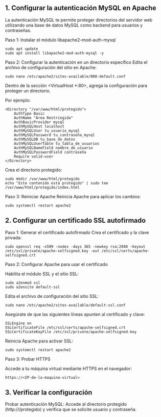 ## 1. Configurar la autenticación MySQL en Apache
La autenticación MySQL te permite proteger directorios del servidor web utilizando una base de datos MySQL como backend para usuarios y contraseñas.

Paso 1: Instalar el módulo libapache2-mod-auth-mysql
```
sudo apt update
sudo apt install libapache2-mod-auth-mysql -y
```
Paso 2: Configurar la autenticación en un directorio específico
Edita el archivo de configuración del sitio en Apache:
```
sudo nano /etc/apache2/sites-available/000-default.conf
```
Dentro de la sección <VirtualHost *:80>, agrega la configuración para proteger un directorio.

Por ejemplo:
```
<Directory "/var/www/html/protegido">
    AuthType Basic
    AuthName "Área Restringida"
    AuthBasicProvider mysql
    AuthMySQLHost localhost
    AuthMySQLUser tu_usuario_mysql
    AuthMySQLPassword tu_contraseña_mysql
    AuthMySQLDB tu_base_de_datos
    AuthMySQLUserTable tu_tabla_de_usuarios
    AuthMySQLNameField nombre_de_usuario
    AuthMySQLPasswordField contraseña
    Require valid-user
</Directory>
```
Crea el directorio protegido:

```
sudo mkdir /var/www/html/protegido
echo "Este contenido está protegido" | sudo tee /var/www/html/protegido/index.html
```

Paso 3: Reiniciar Apache
Reinicia Apache para aplicar los cambios:
```
sudo systemctl restart apache2
```

## 2. Configurar un certificado SSL autofirmado
   
Paso 1: Generar el certificado autofirmado
Crea el certificado y la clave privada:

```
sudo openssl req -x509 -nodes -days 365 -newkey rsa:2048 -keyout /etc/ssl/private/apache-selfsigned.key -out /etc/ssl/certs/apache-selfsigned.crt
```

Paso 2: Configurar Apache para usar el certificado

Habilita el módulo SSL y el sitio SSL:
```
sudo a2enmod ssl
sudo a2ensite default-ssl
```

Edita el archivo de configuración del sitio SSL:

```
sudo nano /etc/apache2/sites-available/default-ssl.conf
```
Asegúrate de que las siguientes líneas apunten al certificado y clave:

```
SSLEngine on
SSLCertificateFile /etc/ssl/certs/apache-selfsigned.crt
SSLCertificateKeyFile /etc/ssl/private/apache-selfsigned.key
```

Reinicia Apache para activar SSL:

```
sudo systemctl restart apache2
```
Paso 3: Probar HTTPS

Accede a tu máquina virtual mediante HTTPS en el navegador:
```
https://<IP-de-la-maquina-virtual>
```

## 3. Verificar la configuración

Probar autenticación MySQL:
Accede al directorio protegido (http://<IP>/protegido) y verifica que se solicite usuario y contraseña.




